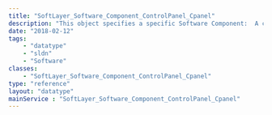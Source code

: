 ```yaml
---
title: "SoftLayer_Software_Component_ControlPanel_Cpanel"
description: "This object specifies a specific Software Component:  A cPanel instance. cPanel installations have a specific default port (2086) and a pattern for usernames and passwords.  Defaults are initiated by this object. "
date: "2018-02-12"
tags:
    - "datatype"
    - "sldn"
    - "Software"
classes:
    - "SoftLayer_Software_Component_ControlPanel_Cpanel"
type: "reference"
layout: "datatype"
mainService : "SoftLayer_Software_Component_ControlPanel_Cpanel"
---
```


